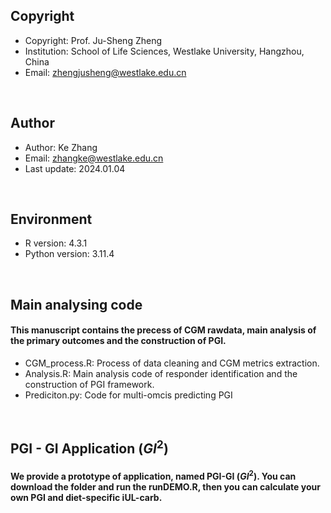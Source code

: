 ## Copyright

- Copyright: Prof. Ju-Sheng Zheng
- Institution: School of Life Sciences, Westlake University, Hangzhou, China
- Email: zhengjusheng@westlake.edu.cn
<br/>

## Author

- Author: Ke Zhang
- Email: zhangke@westlake.edu.cn
- Last update: 2024.01.04
<br/>

## Environment

- R version: 4.3.1
- Python version: 3.11.4
<br/>

## Main analysing code

#### This manuscript contains the precess of CGM rawdata, main analysis of the primary outcomes and the construction of PGI.

- CGM_process.R: Process of data cleaning and CGM metrics extraction.
- Analysis.R: Main analysis code of responder identification and the construction of PGI framework.
- Prediciton.py: Code for multi-omcis predicting PGI
<br/>

## PGI - GI Application ($GI^2$)

#### We provide a prototype of application, named PGI-GI ($GI^2$). You can download the folder and run the runDEMO.R, then you can calculate your own PGI and diet-specific iUL-carb.
<br/>

